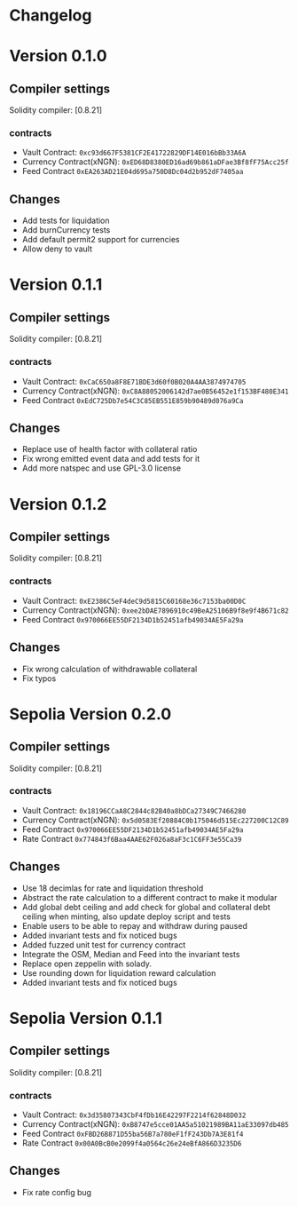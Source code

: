 # Changelog

# Version 0.1.0

## Compiler settings

Solidity compiler: [0.8.21]

### contracts
- Vault Contract: `0xc93d667F5381CF2E41722829DF14E016bBb33A6A`
- Currency Contract(xNGN):    `0xED68D8380ED16ad69b861aDFae3Bf8fF75Acc25f`
- Feed Contract     `0xEA263AD21E04d695a750D8Dc04d2b952dF7405aa`

## Changes
- Add tests for liquidation
- Add burnCurrency tests
- Add default permit2 support for currencies
- Allow deny to vault

# Version 0.1.1

## Compiler settings

Solidity compiler: [0.8.21]

### contracts
- Vault Contract: `0xCaC650a8F8E71BDE3d60f0B020A4AA3874974705`
- Currency Contract(xNGN):    `0xC8A88052006142d7ae0B56452e1f153BF480E341`
- Feed Contract     `0xEdC725Db7e54C3C85EB551E859b90489d076a9Ca`

## Changes
- Replace use of health factor with collateral ratio
- Fix wrong emitted event data and add tests for it
- Add more natspec and use GPL-3.0 license

# Version 0.1.2

## Compiler settings

Solidity compiler: [0.8.21]

### contracts
- Vault Contract: `0xE2386C5eF4deC9d5815C60168e36c7153ba00D0C`
- Currency Contract(xNGN):    `0xee2bDAE7896910c49BeA25106B9f8e9f4B671c82`
- Feed Contract     `0x970066EE55DF2134D1b52451afb49034AE5Fa29a`

## Changes
- Fix wrong calculation of withdrawable collateral
- Fix typos


# Sepolia Version 0.2.0

## Compiler settings

Solidity compiler: [0.8.21]

### contracts
- Vault Contract: `0x18196CCaA8C2844c82B40a8bDCa27349C7466280`
- Currency Contract(xNGN):    `0x5d0583Ef20884C0b175046d515Ec227200C12C89`
- Feed Contract     `0x970066EE55DF2134D1b52451afb49034AE5Fa29a`
- Rate Contract     `0x774843f6Baa4AAE62F026a8aF3c1C6FF3e55Ca39`

## Changes
- Use 18 decimlas for rate and liquidation threshold
- Abstract the rate calculation to a different contract to make it modular
- Add global debt ceiling and add check for global and collateral debt ceiling when minting, also update deploy script and tests
- Enable users to be able to repay and withdraw during paused
- Added invariant tests and fix noticed bugs
- Added fuzzed unit test for currency contract
- Integrate the OSM, Median and Feed into the invariant tests
- Replace open zeppelin with solady.
- Use rounding down for liquidation reward calculation
- Added invariant tests and fix noticed bugs

# Sepolia Version 0.1.1

## Compiler settings

Solidity compiler: [0.8.21]

### contracts
- Vault Contract: `0x3d35807343CbF4fDb16E42297F2214f62848D032`
- Currency Contract(xNGN):    `0xB8747e5cce01AA5a51021989BA11aE33097db485`
- Feed Contract     `0xFBD26B871D55ba56B7a780eF1fF243Db7A3E81f4`
- Rate Contract     `0x00A0BcB0e2099f4a0564c26e24eBfA866D3235D6`

## Changes
- Fix rate config bug